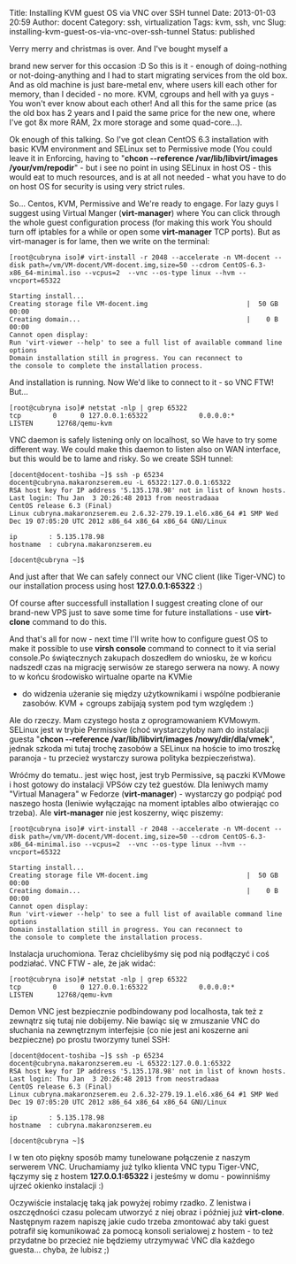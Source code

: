 Title: Installing KVM guest OS via VNC over SSH tunnel
Date: 2013-01-03 20:59
Author: docent
Category: ssh, virtualization
Tags: kvm, ssh, vnc
Slug: installing-kvm-guest-os-via-vnc-over-ssh-tunnel
Status: published

<!--:en-->Verry merry and christmas is over. And I've bought myself a
brand new server for this occasion :D So this is it - enough of
doing-nothing or not-doing-anything and I had to start migrating
services from the old box. And as old machine is just bare-metal env,
where users kill each other for memory, than I decided - no more. KVM,
cgroups and hell with ya guys - You won't ever know about each other!
And all this for the same price (as the old box has 2 years and I paid
the same price for the new one, where I've got 8x more RAM, 2x more
storage and some quad-core...).

Ok enough of this talking. So I've got clean CentOS 6.3 installation
with basic KVM environment and SELinux set to Permissive mode (You could
leave it in Enforcing, having to "**chcon
--reference /var/lib/libvirt/images /your/vm/repodir**" - but i see no
point in using SELinux in host OS - this would eat to much resources,
and is at all not needed - what you have to do on host OS for security
is using very strict rules.

So... Centos, KVM, Permissive and We're ready to engage. For lazy guys I
suggest using Virtual Manger (**virt-manager**) where You can click
through the whole guest configuration process (for making this work You
should turn off iptables for a while or open some **virt-manager** TCP
ports). But as virt-manager is for lame, then we write on the terminal:

    [root@cubryna iso]# virt-install -r 2048 --accelerate -n VM-docent --disk path=/vm/VM-docent/VM-docent.img,size=50 --cdrom CentOS-6.3-x86_64-minimal.iso --vcpus=2  --vnc --os-type linux --hvm --vncport=65322

    Starting install...
    Creating storage file VM-docent.img                         |  50 GB     00:00     
    Creating domain...                                          |    0 B     00:00     
    Cannot open display: 
    Run 'virt-viewer --help' to see a full list of available command line options
    Domain installation still in progress. You can reconnect to 
    the console to complete the installation process.

And installation is running. Now We'd like to connect to it - so VNC
FTW! But...

    [root@cubryna iso]# netstat -nlp | grep 65322
    tcp        0      0 127.0.0.1:65322             0.0.0.0:*                   LISTEN      12768/qemu-kvm

VNC daemon is safely listening only on localhost, so We have to try some
different way. We could make this daemon to listen also on WAN
interface, but this would be to lame and risky. So we create SSH tunnel:

    [docent@docent-toshiba ~]$ ssh -p 65234 docent@cubryna.makaronzserem.eu -L 65322:127.0.0.1:65322
    RSA host key for IP address '5.135.178.98' not in list of known hosts.
    Last login: Thu Jan  3 20:26:48 2013 from neostradaaa
    CentOS release 6.3 (Final)
    Linux cubryna.makaronzserem.eu 2.6.32-279.19.1.el6.x86_64 #1 SMP Wed Dec 19 07:05:20 UTC 2012 x86_64 x86_64 x86_64 GNU/Linux

    ip        : 5.135.178.98
    hostname  : cubryna.makaronzserem.eu

    [docent@cubryna ~]$

And just after that We can safely connect our VNC client (like
Tiger-VNC) to our installation process using host **127.0.0.1:65322** :)

Of course after successfull installation I suggest creating clone of our
brand-new VPS just to save some time for future installations - use
**virt-clone** command to do this.

And that's all for now - next time I'll write how to configure guest OS
to make it possible to use **virsh console** command to connect to it
via serial console.<!--:--><!--:pl-->Po świątecznych zakupach doszedłem
do wniosku, że w końcu nadszedł czas na migrację serwisów ze starego
serwera na nowy. A nowy to w końcu środowisko wirtualne oparte na KVMie
- do widzenia użeranie się między użytkownikami i wspólne podbieranie
zasobów. KVM + cgroups zabijają system pod tym względem :)

Ale do rzeczy. Mam czystego hosta z oprogramowaniem KVMowym. SELinux
jest w trybie Permissive (choć wystarczyłoby nam do instalacji guesta
"**chcon --reference /var/lib/libvirt/images /nowy/dir/dla/vmek**",
jednak szkoda mi tutaj trochę zasobów a SELinux na hoście to imo troszkę
paranoja - tu przecież wystarczy surowa polityka bezpieczeństwa).

Wróćmy do tematu.. jest więc host, jest tryb Permissive, są paczki
KVMowe i host gotowy do instalacji VPSów czy też guestów. Dla leniwych
mamy "Virtual Managera" w Fedorze (**virt-manager**) - wystarczy go
podpiąć pod naszego hosta (leniwie wyłączając na moment iptables albo
otwierając co trzeba). Ale **virt-manager** nie jest koszerny, więc
piszemy:

    [root@cubryna iso]# virt-install -r 2048 --accelerate -n VM-docent --disk path=/vm/VM-docent/VM-docent.img,size=50 --cdrom CentOS-6.3-x86_64-minimal.iso --vcpus=2  --vnc --os-type linux --hvm --vncport=65322

    Starting install...
    Creating storage file VM-docent.img                         |  50 GB     00:00     
    Creating domain...                                          |    0 B     00:00     
    Cannot open display: 
    Run 'virt-viewer --help' to see a full list of available command line options
    Domain installation still in progress. You can reconnect to 
    the console to complete the installation process.

Instalacja uruchomiona. Teraz chcielibyśmy się pod nią podłączyć i coś
podziałać. VNC FTW - ale, że jak widać:

    [root@cubryna iso]# netstat -nlp | grep 65322
    tcp        0      0 127.0.0.1:65322             0.0.0.0:*                   LISTEN      12768/qemu-kvm

Demon VNC jest bezpiecznie podbindowany pod localhosta, tak też z
zewnątrz się tutaj nie dobijemy. Nie bawiąc się w zmuszanie VNC do
słuchania na zewnętrznym interfejsie (co nie jest ani koszerne ani
bezpieczne) po prostu tworzymy tunel SSH:

    [docent@docent-toshiba ~]$ ssh -p 65234 docent@cubryna.makaronzserem.eu -L 65322:127.0.0.1:65322
    RSA host key for IP address '5.135.178.98' not in list of known hosts.
    Last login: Thu Jan  3 20:26:48 2013 from neostradaaa
    CentOS release 6.3 (Final)
    Linux cubryna.makaronzserem.eu 2.6.32-279.19.1.el6.x86_64 #1 SMP Wed Dec 19 07:05:20 UTC 2012 x86_64 x86_64 x86_64 GNU/Linux

    ip        : 5.135.178.98
    hostname  : cubryna.makaronzserem.eu

    [docent@cubryna ~]$

I w ten oto piękny sposób mamy tunelowane połączenie z naszym serwerem
VNC. Uruchamiamy już tylko klienta VNC typu Tiger-VNC, łączymy się z
hostem **127.0.0.1:65322** i jesteśmy w domu - powinniśmy ujrzeć okienko
instalacji :)

Oczywiście instalację taką jak powyżej robimy rzadko. Z lenistwa i
oszczędności czasu polecam utworzyć z niej obraz i później już
**virt-clone**. Następnym razem napiszę jakie cudo trzeba zmontować aby
taki guest potrafił się komunikować za pomocą konsoli serialowej z
hostem - to też przydatne bo przecież nie będziemy utrzymywać VNC dla
każdego guesta... chyba, że lubisz ;)<!--:-->
